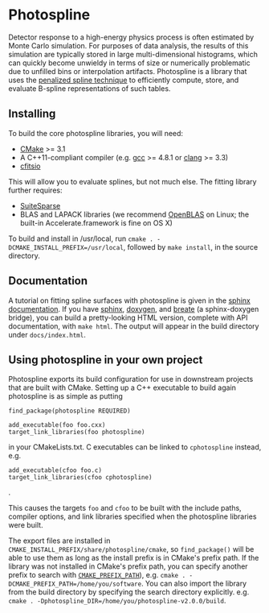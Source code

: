 # Photospline

Detector response to a high-energy physics process is often estimated by Monte
Carlo simulation. For purposes of data analysis, the results of this simulation
are typically stored in large multi-dimensional histograms, which can quickly
become unwieldy in terms of size or numerically problematic due to unfilled
bins or interpolation artifacts. Photospline is a library that uses the
[penalized spline technique](http://dx.doi.org/10.1214/ss/1038425655) to
efficiently compute, store, and evaluate B-spline representations of such
tables.

## Installing

To build the core photospline libraries, you will need:

* [CMake](https://cmake.org) >= 3.1
* A C++11-compliant compiler (e.g. [gcc](https://gcc.gnu.org) >= 4.8.1 or [clang](https://clang.llvm.org) >= 3.3)
* [cfitsio](https://heasarc.gsfc.nasa.gov/fitsio/fitsio.html)

This will allow you to evaluate splines, but not much else. The fitting library further requires:

* [SuiteSparse](http://faculty.cse.tamu.edu/davis/suitesparse.html)
* BLAS and LAPACK libraries (we recommend [OpenBLAS](http://www.openblas.net) on Linux; the built-in Accelerate.framework is fine on OS X)

To build and install in /usr/local, run `cmake . -DCMAKE_INSTALL_PREFIX=/usr/local`, followed by `make install`, in the source directory.

## Documentation

A tutorial on fitting spline surfaces with photospline is given in the [sphinx
documentation](docs/source/index.rst). If you have
[sphinx](http://www.sphinx-doc.org/en/stable/),
[doxygen](http://www.doxygen.org/), and
[breate](http://breathe.readthedocs.io/en/latest/) (a sphinx-doxygen bridge),
you can build a pretty-looking HTML version, complete with API documentation,
with `make html`. The output will appear in the build directory under
`docs/index.html`.

## Using photospline in your own project

Photospline exports its build configuration for use in downstream projects
that are built with CMake. Setting up a C++ executable to build again photospline is as simple as putting

    find_package(photospline REQUIRED)
    
    add_executable(foo foo.cxx)
    target_link_libraries(foo photospline)

in your CMakeLists.txt. C executables can be linked to `cphotospline` instead,
e.g.

    add_executable(cfoo foo.c)
    target_link_libraries(cfoo cphotospline)
.

This causes the targets `foo` and `cfoo` to be built with the include paths,
compiler options, and link libraries specified when the photospline libraries
were built.

The export files are installed in `CMAKE_INSTALL_PREFIX/share/photospline/cmake`, so `find_package()` will be able to use them as long as the install prefix is in CMake's prefix path.
If the library was not installed in CMake's prefix path, you can specify another prefix to search with [`CMAKE_PREFIX_PATH`](https://cmake.org/cmake/help/v3.0/command/find_package.html)), e.g. `cmake . -DCMAKE_PREFIX_PATH=/home/you/software`. You can also import the library from the build directory by specifying the search directory explicitly. e.g. `cmake . -Dphotospline_DIR=/home/you/photospline-v2.0.0/build`.

